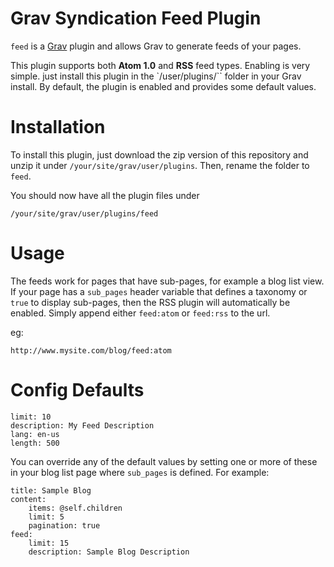 # Grav Syndication Feed Plugin

`feed` is a [Grav](http://github.com/getgrav/grav) plugin and allows Grav to generate feeds of your pages.

This plugin supports both __Atom 1.0__ and __RSS__ feed types. Enabling is very simple. just install this plugin in the `/user/plugins/`` folder in your Grav install. By default, the plugin is enabled and provides some default values.

# Installation

To install this plugin, just download the zip version of this repository and unzip it under `/your/site/grav/user/plugins`. Then, rename the folder to `feed`.

You should now have all the plugin files under

	/your/site/grav/user/plugins/feed

# Usage

The feeds work for pages that have sub-pages, for example a blog list view. If your page has a `sub_pages` header variable that defines a taxonomy or `true` to display sub-pages, then the RSS plugin will automatically be enabled. Simply append either `feed:atom` or `feed:rss` to the url.

eg:

```
http://www.mysite.com/blog/feed:atom
```

# Config Defaults

```
limit: 10
description: My Feed Description
lang: en-us
length: 500
```

You can override any of the default values by setting one or more of these in your blog list page where `sub_pages` is defined. For example:

```
title: Sample Blog
content:
    items: @self.children
    limit: 5
    pagination: true
feed:
    limit: 15
    description: Sample Blog Description
```
